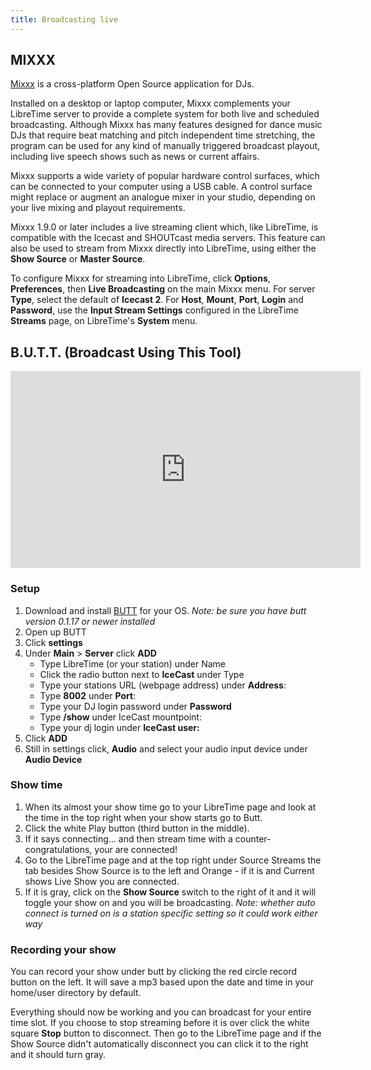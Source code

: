 ```yaml
---
title: Broadcasting live
---
```


## MIXXX

[Mixxx](https://www.mixxx.org) is a cross-platform Open Source application for DJs.

Installed on a desktop or laptop computer, Mixxx complements your LibreTime server to provide a complete system
for both live and scheduled broadcasting. Although Mixxx has many features designed for dance music DJs
that require beat matching and pitch independent time stretching, the program can be used for any kind of
manually triggered broadcast playout, including live speech shows such as news or current affairs.

Mixxx supports a wide variety of popular hardware control surfaces, which can be connected to your
computer using a USB cable. A control surface might replace or augment an analogue mixer in your studio,
depending on your live mixing and playout requirements.

Mixxx 1.9.0 or later includes a live streaming client which, like LibreTime, is compatible with the Icecast
and SHOUTcast media servers. This feature can also be used to stream from Mixxx directly into LibreTime,
using either the **Show Source** or **Master Source**.

To configure Mixxx for streaming into LibreTime, click **Options**, **Preferences**, then
**Live Broadcasting** on the main Mixxx menu. For server **Type**, select the default of **Icecast 2**.
For **Host**, **Mount**, **Port**, **Login** and **Password**, use the **Input Stream Settings**
configured in the LibreTime **Streams** page, on LibreTime's **System** menu.

## B.U.T.T. (Broadcast Using This Tool)

<iframe
   width="560"
   height="315"
   src="https://www.youtube-nocookie.com/embed/4GLsU9hPTtM"
   frameborder="0"
   allow="accelerometer; autoplay; encrypted-media; gyroscope; picture-in-picture"
   allowfullscreen
></iframe>

### Setup

1. Download and install [BUTT](https://danielnoethen.de/) for your OS.
   _Note: be sure you have butt version 0.1.17 or newer installed_
2. Open up BUTT
3. Click **settings**
4. Under **Main** > **Server** click **ADD**
   - Type LibreTime (or your station) under Name
   - Click the radio button next to **IceCast** under Type
   - Type your stations URL (webpage address) under **Address**:
   - Type **8002** under **Port**:
   - Type your DJ login password under **Password**
   - Type **/show** under IceCast mountpoint:
   - Type your dj login under **IceCast user:**
5. Click **ADD**
6. Still in settings click, **Audio** and select your audio input device under
   **Audio Device**

### Show time

1. When its almost your show time go to your LibreTime page and look at the time in the top right when your show starts go to Butt.
2. Click the white Play button (third button in the middle).
3. If it says connecting... and then stream time with a counter- congratulations, your are connected!
4. Go to the LibreTime page and at the top right under Source Streams the
   tab besides Show Source is to the left and Orange - if it is and Current
   shows Live Show you are connected.
5. If it is gray, click on the **Show Source** switch to the right of it and it
   will toggle your show on and you will be broadcasting. _Note: whether auto
   connect is turned on is a station specific setting so it could work either way_

### Recording your show

You can record your show under butt by clicking the red circle record button on
the left. It will save a mp3 based upon the date and time in your home/user
directory by default.

Everything should now be working and you can broadcast for your entire time
slot. If you choose to stop streaming before it is over click the white square
**Stop** button to disconnect. Then go to the LibreTime page and if the Show
Source didn't automatically disconnect you can click it to the right and it
should turn gray.
